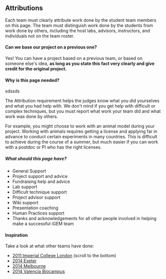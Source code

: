 ## Attributions

Each team must clearly attribute work done by the student team members on this
page. The team must distinguish work done by the students from work done by
others, including the host labs, advisors, instructors, and individuals not on
the team roster.

#### Can we base our project on a previous one?

Yes! You can have a project based on a previous team, or based on someone else's
idea, **as long as you state this fact very clearly and give credit for the
original project.**

#### Why is this page needed?

sdssds

The Attribution requirement helps the judges know what you did yourselves and
what you had help with. We don't mind if you get help with difficult or complex
techniques, but you must report what work your team did and what work was done
by others.

For example, you might choose to work with an animal model during your project.
Working with animals requires getting a license and applying far in advance to
conduct certain experiments in many countries. This is difficult to achieve
during the course of a summer, but much easier if you can work with a postdoc or
PI who has the right licenses.

##### What should this page have?

* General Support
* Project support and advice
* Fundraising help and advice
* Lab support
* Difficult technique support
* Project advisor support
* Wiki support
* Presentation coaching
* Human Practices support
*  Thanks and acknowledgements for all other people involved in helping make a successful iGEM team

#### Inspiration

Take a look at what other teams have done:

* [2011 Imperial College London](http://2011.igem.org/Team:Imperial_College_London/Team) (scroll to the bottom)
* [2014 Exeter](http://2014.igem.org/Team:Exeter/Attributions)
* [2014 Melbourne](http://2014.igem.org/Team:Melbourne/Attributions)
* [2014 Valencia Biocampus](http://2014.igem.org/Team:Valencia_Biocampus/Attributions)
